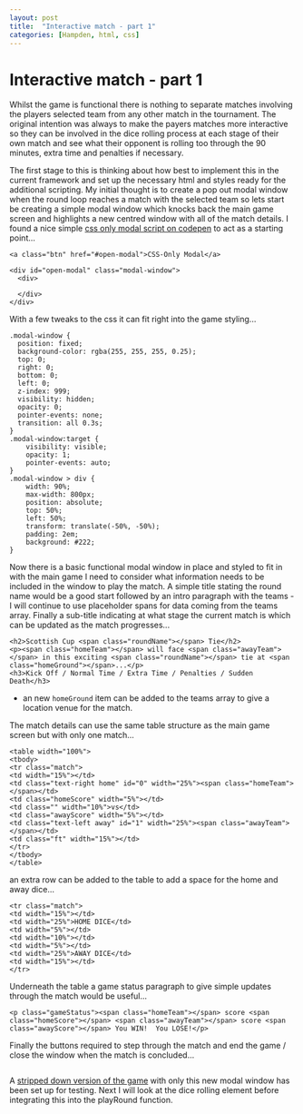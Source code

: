 ```yaml
---
layout: post
title:  "Interactive match - part 1"
categories: [Hampden, html, css]
---
```


# Interactive match - part 1

Whilst the game is functional there is nothing to separate matches involving the players selected team from any other match in the tournament. The original intention was always to make the payers matches more interactive so they can be involved in the dice rolling process at each stage of their own match and see what their opponent is rolling too through the 90 minutes, extra time and penalties if necessary.

The first stage to this is thinking about how best to implement this in the current framework and set up the necessary html and styles ready for the additional scripting. My initial thought is to create a pop out modal window when the round loop reaches a match with the selected team so lets start be creating a simple modal window which knocks back the main game screen and highlights a new centred window with all of the match details. I found a nice simple [css only modal script on codepen](https://codepen.io/timothylong/full/HhAer) to act as a starting point...

```
<a class="btn" href="#open-modal">CSS-Only Modal</a>

<div id="open-modal" class="modal-window">
  <div>
  
  </div>
</div>
```
With a few tweaks to the css it can fit right into the game styling...
```
.modal-window {
  position: fixed;
  background-color: rgba(255, 255, 255, 0.25);
  top: 0;
  right: 0;
  bottom: 0;
  left: 0;
  z-index: 999;
  visibility: hidden;
  opacity: 0;
  pointer-events: none;
  transition: all 0.3s;
}
.modal-window:target {
    visibility: visible;
    opacity: 1;
    pointer-events: auto;
}
.modal-window > div {
    width: 90%;
	max-width: 800px;
    position: absolute;
    top: 50%;
    left: 50%;
    transform: translate(-50%, -50%);
    padding: 2em;
    background: #222;
}
```
Now there is a basic functional modal window in place and styled to fit in with the main game I need to consider what information needs to be included in the window to play the match. A simple title stating the round name would be a good start followed by an intro paragraph with the teams - I will continue to use placeholder spans for data coming from the teams array. Finally a sub-title indicating at what stage the current match is which can be updated as the match progresses...
```
<h2>Scottish Cup <span class="roundName"></span> Tie</h2>
<p><span class="homeTeam"></span> will face <span class="awayTeam"></span> in this exciting <span class="roundName"></span> tie at <span class="homeGround"></span>...</p>
<h3>Kick Off / Normal Time / Extra Time / Penalties / Sudden Death</h3>
```
* an new `homeGround` item can be added to the teams array to give a location venue for the match.

The match details can use the same table structure as the main game screen but with only one match...
```
<table width="100%">
<tbody>
<tr class="match">
<td width="15%"></td>
<td class="text-right home" id="0" width="25%"><span class="homeTeam"></span></td>
<td class="homeScore" width="5%"></td>
<td class="" width="10%">vs</td>
<td class="awayScore" width="5%"></td>
<td class="text-left away" id="1" width="25%"><span class="awayTeam"></span></td>
<td class="ft" width="15%"></td>
</tr>
</tbody>
</table>
```
an extra row can be added to the table to add a space for the home and away dice...
```
<tr class="match">
<td width="15%"></td>
<td width="25%">HOME DICE</td>
<td width="5%"></td>
<td width="10%"></td>
<td width="5%"></td>
<td width="25%">AWAY DICE</td>
<td width="15%"></td>
</tr>
```
Underneath the table a game status paragraph to give simple updates through the match would be useful...
```
<p class="gameStatus"><span class="homeTeam"></span> score <span class="homeScore"></span> <span class="awayTeam"></span> score <span class="awayScore"></span> You WIN!  You LOSE!</p>
```
Finally the buttons required to step through the match and end the game / close the window when the match is concluded...
```
```

A [stripped down version of the game](https://phowie74.github.io/dev/stage13.html) with only this new modal window has been set up for testing. Next I will look at the dice rolling element before integrating this into the playRound function.

<!--
PEN - Goal-Goal-Goal-Goal-Saved-Missed

Archive of winners - roll of honour on welcome screen after played first time? pick random team from array when you get knocked out as champion start back in 1986 and keep tabs of each season as you play the game
-->